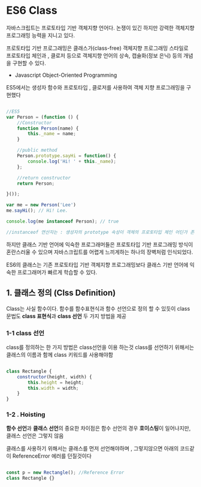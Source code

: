 # ES6 Class

자바스크립트는 프로토타입 기반 객체지향 언어다. 논쟁이 있긴 하지만 강력한 객체지향 프로그래밍 능력을 지니고 있다.

프로토타입 기반 프로그래밍은 클래스가(class-free) 객체지향 프로그래밍 스타일로 프로토타입 체인과 , 클로저 등으로 객체지향 언어의 상속, 캡슐화(정보 은닉) 등의 개념을 구현할 수 있다.

+ Javascript Object-Oriented Programming

ES5에서는 생성자 함수와 프로토타입 , 클로저를 사용하여 객체 지향 프로그래밍을 구현했다

```js

//ES5
var Person = (function () {
    //Constructor
    function Person(name) {
        this._name = name;
    }

    //public method
    Person.prototype.sayHi = function() {
        console.log('Hi! ' + this._name); 
    };

    //return constructor
    return Person;

}());

var me = new Person('Lee')
me.sayHi(); // Hi! Lee.

console.log(me instanceof Person); // true

//instanceof 연산자는 : 생성자의 prototype 속성이 객체의 프로토타입 체인 어딘가 존재하는지 판별

```

하지만 클래스 기반 언어에 익숙한 프로그래머들은 프로토타입 기반 프로그래밍 방식이 혼란스러울 수 있으며 자바스크립트를 어렵게 느끼게하는 하나의 장벽처럼 인식되었다.

ES6의 클래스는 기존 프로토타입 기반 객체지향 프로그래밍보다 클래스 기반 언어에 익숙한 프로그래머가 빠르게 학습할 수 있다. 


## 1. 클래스 정의 (Clss Definition)

Class는 사실 함수이다.  함수를 함수표현식과 함수 선언으로 정의 할 수 있듯이 class문법도 **class 표현식**과 **class 선언** 두 가지 방법을 제공

### 1-1 class 선언

class를 정의하는 한 가지 방법은 class선언을 이용 하는것 
class를 선언하기 위해서는 클래스의 이름과 함께 class 키워드를 사용해야함

```js

class Rectangle {
    constructor(height, width) {
        this.height = height;
        this.width = width;
    }
}

```

### 1-2 . Hoisting

**함수 선언**과 **클래스 선언**의 중요한 차이점은 함수 선언의 경우 **호이스팅**이 일어나지만, 클래스 선언은 그렇지 않음

클래스를 사용하기 위해서는 클래스를 먼저 선언해야하며 , 그렇지않으면 아래의 코드같이 
ReferenceError 에러를 던질것이다

```js

const p = new Rectangle(); //Reference Error
class Rectangle {}

```